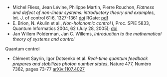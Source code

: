 * Michel Fliess, Jean Lévine, Philippe Martin, Pierre Rouchon, _Flatness and defect of non-linear systems: introductory theory and examples_, Int. J. of control 61:6, 
1327-1361 [doi](http://dx.doi.org/10.1080/00207179508921959) RGate: [pdf](https://www.researchgate.net/profile/Philippe_Martin/publication/292446786_Flatness_and_defect_of_nonlinear_systems_Introductory_theory_and_applications/links/56b1cd1908ae5ec4ed49eea5.pdf)
* E. Brion, N. Akulin et al., _Non-holonomic control I_, Proc. SPIE 5833, Quantum Informatics 2004, 62 (July 28, 2005); [doi](http://dx.doi.org/10.1117/12.620307)
* Jan Willem Polderman, Jan C. Willems, _Introduction to the mathematical theory of systems and control_

Quantum control

* Clément Sayrin, Igor Dotsenko et al. _Real-time quantum feedback prepares and stabilizes photon number states_, Nature 477, Numéro 7362, pages 73-77 [arXiv:1107.4027](http://arxiv.org/pdf/1107.4027)